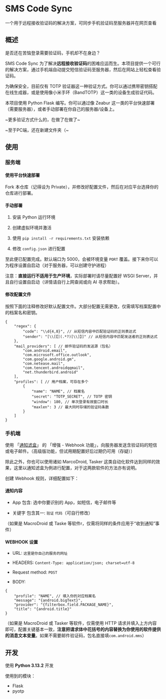# SMS Code Sync

一个用于远程接收验证码的解决方案，可同步手机验证码至服务器并在网页查看

## 概述

是否还在苦恼登录需要验证码，手机却不在身边？

SMS Code Sync 为了解决**远程接收验证码**的困难应运而生。本项目提供一个可行的解决方案，通过手机端自动提交短信验证码至服务器，然后在网站上轻松查看验证码。

为确保安全，目前仅有 TOTP 验证器这一种验证方式。你可以通过携带密钥搭配在线生成器，或是使用像小米手环（BandTOTP）这一类的设备生成验证代码。

本项目使用 Python Flask 编写。你可以通过像 Zeabur 这一类的平台快速部署（需要服务器），或者手动部署在你自己的服务器/设备上。

~更多验证方式什么的，在做了在做了~

~至于PC端，还在新建文件夹（~

## 使用

### 服务端

#### 使用平台快速部署

Fork 本仓库（记得设为 Private），并修改好配置文件，然后在对应平台选择你的仓库进行部署。

#### 手动部署

1. 安装 Python 运行环境

2. 创建虚拟环境并激活

3. 使用 `pip install -r requirements.txt` 安装依赖

4. 修改 `config.json` 进行配置

至此便已配置完成。默认端口为 5000，会被环境变量 `PORT` 覆盖。接下来你可以为程序设置自启动（对于服务器，可以创建守护进程）

注意：**直接运行不适用于生产环境**，实际部署时请尽量配置好 WSGI Server，并且自行设置自启动（详情请自行上网查阅或向 AI 寻求帮助）。

#### 修改配置文件

按照下面的注释修改好默认配置文件。大部分配置无需更改，仅需填写档案配置中的档案名和密钥。

```json5
{
    "regex": {
        "code": "\\d{4,8}", // 从短信内容中匹配验证码的正则表达式
        "sender": "[\\[【](.*?)[\\]】]" // 从短信内容中匹配发送者的正则表达式
    },
    "mail_providers": [ // 邮件验证码的发送源（包名）
        "com.android.email", 
        "com.microsoft.office.outlook",
        "com.google.android.gm",
        "com.netease.mail",
        "com.tencent.androidqqmail",
        "net.thunderbird.android"
    ],
    "profiles": [ // 用户档案，可存在多个
        {
            "name": "NAME", // 档案名
            "secret": "TOTP_SECRET", // TOTP 密钥
            "window": 180, // 单次登录有效窗口时长
            "maxlen": 3 // 最大同时存储的验证码条数
        }
    ]
}
```

### 手机端

使用 「[通知滤盒](https://coolapk.com/apk/com.catchingnow.np)」 的 「增强 - Webhook 功能」，向服务器发送含验证码的短信或电子邮件。（高级版功能，但试用期配置好后过期仍可用（存疑））

除此之外，你也可以使用诸如 MarcoDroid, Tasker 这类自动化软件达到同样的效果，这里以通知滤盒为例进行配置，对于这两款软件的方法亦有说明。

创建 Webhook 规则，详细配置如下：

#### 通知内容

* App 包含: 选中你要识别的 App，如短信，电子邮件等

* 关键字 包含其一: `验证` `代码`（可自行修改）

（如果是 MacroDroid 或 Taske 等软件r，仅需将同样的条件应用于“收到通知”事件）

#### WEBHOOK 设置

* URL: `这里是你自己的服务的网址`

* HEADERS: `Content-Type: application/json; charset=utf-8`

* Request method: `POST`

* BODY:

```json5
{
    "profile": "NAME", // 填入你的对应档案名
    "message": "{android.bigText}",
    "provider": "{filterbox.field.PACKAGE_NAME}",
    "title": "{android.title}"
}
```

（如果是 MacroDroid 或 Tasker 等软件，仅需使用 HTTP 请求并填入上方内容即可，配置关键基本一致，**注意把请求体中花括号的内容替换为你使用的软件提供的消息文本变量**。如果不需要邮件验证码，包名直接填`com.android.mms`）

## 开发

使用 **Python 3.13.2** 开发

使用到的模块：

* Flask
* pyotp
